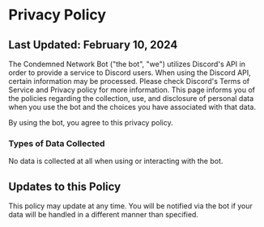<meta charset="UTF-8" />
<link rel="stylesheet" href="/privacy.css" />
<meta name="robots" content="noindex, nofollow, noarchive, nocache, nosnippet, noimageindex">
<meta name="viewport" content="width=device-width, initial-scale=1.0" />
    
# Privacy Policy
## Last Updated: February 10, 2024
The Condemned Network Bot ("the bot", "we") utilizes Discord's API in order to provide a service to Discord users. When using the Discord API, certain information may be processed. Please check Discord's Terms of Service and Privacy policy for more information.
This page informs you of the policies regarding the collection, use, and disclosure of personal data when you use the bot and the choices you have associated with that data.

By using the bot, you agree to this privacy policy.

### Types of Data Collected

No data is collected at all when using or interacting with the bot.

## Updates to this Policy
This policy may update at any time. You will be notified via the bot if your data will be handled in a different manner than specified.